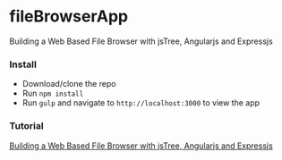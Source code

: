 fileBrowserApp
==============

Building a Web Based File Browser with jsTree, Angularjs and Expressjs

### Install

* Download/clone the repo
* Run `npm install`
* Run `gulp` and navigate to `http://localhost:3000` to view the app

### Tutorial 

[Building a Web Based File Browser with jsTree, Angularjs and Expressjs](http://thejackalofjavascript.com/file-browser-with-jstree-angularjs-and-expressjsb)
